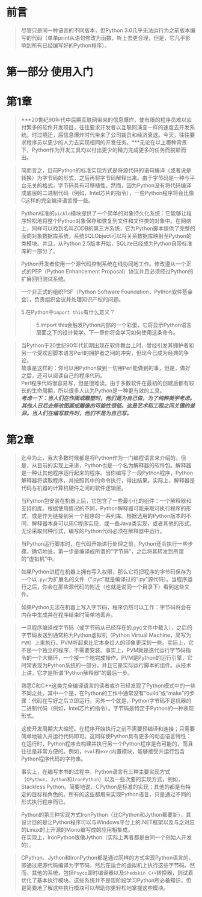 
# 前言

> 尽管只是同一种语言的不同版本，但Python 3.0几乎无法运行为之前版本编写的代码（单单print从语句修改为函数，听上去更合理，但是，它几乎影响到所有已经编写好的Python程序）。

# 第一部分 使用入门

# 第1章

> ***20世纪90年代中后期互联网带来的信息爆炸，使有限的程序员难以应付繁多的软件开发项目，往往要求开发者以互联网演变一样的速度去开发系统。时过境迁，后信息爆炸时代带来了公司裁员和经济衰退。今天，往往要求程序员以更少的人力去实现相同的开发任务。***无论在以上哪种背景下，Python作为开发工具均以付出更少的精力完成更多的任务而脱颖而出。

> 简而言之，目前Python的标准实现方式是将源代码的语句编译（或者说是转换）为字节码的形式，之后再将字节码解释出来。由于字节码是一种与平台无关的格式，字节码具有可移植性。然而，因为Python没有将代码编译成底层的二进制代码（例如，Intel芯片的指令），一些Python程序将会比像C这样的完全编译语言慢一些。

> Python标准的`pickle`模块提供了一个简单的对象持久化系统：它能够让程序轻松地将整个Python对象保存和恢复到文件和文件类的对象中。在网络上，同样可以找到名叫ZODB的第三方系统，它为Python脚本提供了完整的面向对象数据库系统，系统SQLObject可以将关系数据库映射至Python的类模块。并且，从Python 2.5版本开始，SQLite已经成为Python自带标准库的一部分了。

> Python开发者使用一个源代码控制系统在线协同地工作。修改遵从一个正式的PEP（Python Enhancement Proposal）协议并且必须经过Python的扩展回归测试系统。

> 一个非正式的组织PSF（Python Software Foundation，Python软件基金会），负责组织会议并处理知识产权的问题。

> 5.在Python中`import this`有什么意义？
>> 5.import this会触发Python内部的一个彩蛋，它将显示Python语言层面之下的设计哲学。下一章你将会学习如何使用这条命令。

> 当Python于20世纪90年代初期出现在软件舞台上时，曾经引发其拥护者和另一个受欢迎脚本语言Perl的拥护者之间的冲突，但现今已成为经典的争论。 <br> 故事是这样的：你可以用Python做到一切用Perl能做到的事，但是，做好之后，还可以阅读自己的程序代码。 <br> Perl程序代码很容易写，但是很难读。由于多数软件在最初的创建后都有较长的生命周期，所以很多人认为Python是一种更有效的工具。 <br> ***考虑一下：当人们在作画或雕塑时，他们是为自己做，为了纯粹美学考虑。其他人日后去修改图画或雕像的可能性很低。这是艺术和工程之间关键的差异。当人们在编写软件时，他们不是为自己写。***

# 第2章

> 迄今为止，我大多数时候都是将Python作为一门编程语言来介绍的。但是，从目前的实现上来讲，Python也是一个名为解释器的软件包。解释器是一种让其他程序运行起来的程序。当你编写了一段Python程序，Python解释器将读取程序，并按照其中的命令执行，得出结果。实际上，解释器是代码与机器的计算机硬件之间的软件逻辑层。

> 当Python包安装在机器上后，它包含了一些最小化的组件：一个解释器和支持的库。根据使用情况的不同，Python解释器可能采取可执行程序的形式，或是作为链接到另一个程序的一系列库。根据选用的Python版本的不同，解释器本身可以用C程序实现，或一些Java类实现，或者其他的形式。无论采取何种形式，编写的Python代码必须在解释器中运行。

> 当Python运行脚本时，在代码开始进行处理之前，Python还会执行一些步骤。确切地说，第一步是编译成所谓的“字节码”，之后将其转发到所谓的“虚拟机”中。

> 如果Python进程在机器上拥有写入权限，那么它将把程序的字节码保存为一个以`.pyc`为扩展名的文件（“.pyc”就是编译过的“.py”源代码）。当程序运行之后，你会在那些源代码的附近（也就是说同一个目录下）看到这些文件。

> 如果Python无法在机器上写入字节码，程序仍然可以工作：字节码将会在内存中生成并在程序结束时简单地丢弃。

> 一旦程序编译成字节码（或字节码从已经存在的.pyc文件中载入），之后的字节码发送到通常称为Python虚拟机（Python Virtual Machine，简写为`PVM`）上来执行。PVM听起来比它本身给人的印象更深刻一些。实际上，它不是一个独立的程序，不需要安装。事实上，PVM就是迭代运行字节码指令的一个大循环，一个接一个地完成操作。PVM是Python的运行引擎，它时常表现为Python系统的一部分，并且它是实际运行脚本的组件。从技术上讲，它才是所谓“Python解释器”的最后一步。

> 熟悉C和C++这类完全编译语言的读者或许已经发现了Python模式中的一些不同之处。其中一个是，在Python的工作中通常没有“build”或“make”的步骤：代码在写好之后立即运行。另外一个就是，Python字节码不是机器的二进制代码（例如，Intel芯片的指令）。字节码是特定于Python的一种表现形式。

> 这使开发周期大大缩短。在程序开始执行之前不需要预编译和连接；只需要简单地输入并运行代码即可。这同样使Python具有更多的动态语言特性：在运行时，Python程序去构建并执行另一个Python程序是有可能的，而且往往是非常方便的。例如，`eval`和`exec`内置模块，能够接受并运行包含Python程序代码的字符串。

> 事实上，在编写本书的过程中，Python语言有三种主要实现方式（`CPython`、`Jython`和`IronPython`）以及一些次要的实现方式，例如，Stackless Python。简要地说，CPython是标准的实现；其他的都是有特定的目标和角色的。所有的这些都用来实现Python语言，只是通过不同的形式执行程序而已。

> Python的第三种实现方式IronPython（比CPython和Jython都要新），其设计目的是让Python程序可以与Windows平台上的.NET框架以及与之对应的Linux的上开源的Mono编写成的应用相集成。 <br> 在实现上，IronPython很像Jython（实际上两者都是由同一个创始人开发的）。

> CPython、Jython和IronPython都是通过同样的方式实现Python语言的，即通过把源代码编译为字节码，然后在适合的虚拟机上执行这些字节码。然而，其他的系统，包括`Psyco`即时编译器以及`Shedskin C++`转换器，则试着优化了基本执行模块。这些系统并不是现阶段学习Python所必备知识，但是简要地了解这些执行模块可以帮助你更轻松地掌握这些模块。
